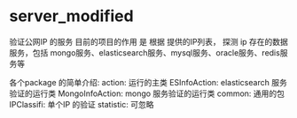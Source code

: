 # server_modified
验证公网IP 的服务
目前的项目的作用 是 根据 提供的IP列表，
探测 ip 存在的数据服务，包括 mongo服务、elasticsearch服务、mysql服务、oracle服务、redis服务等

各个package 的简单介绍:
    action: 运行的主类
        ESInfoAction: elasticsearch 服务 验证的运行类
        MongoInfoAction: mongo 服务验证的运行类
    common: 通用的包
    IPClassifi: 单个IP 的验证
    statistic: 可忽略
